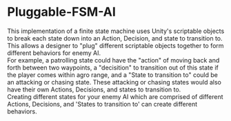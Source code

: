 # Pluggable-FSM-AI
This implementation of a finite state machine uses Unity's scriptable objects to break each state down into an Action, Decision, and state to transition to. This allows a designer to "plug" different scriptable objects together to form different behaviors for enemy AI.
<br>For example, a patrolling state could have the "action" of moving back and forth between two waypoints, a "decisition" to transition out of this state if the player comes within agro range, and a "State to transition to" could be an attacking or chasing state. These attacking or chasing states would also have their own Actions, Decisions, and states to transition to.
<br>Creating different states for your enemy AI which are comprised of different Actions, Decisions, and 'States to transition to' can create different behaviors. 
